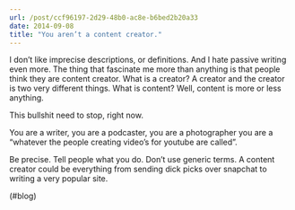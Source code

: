 ```yaml
---
url: /post/ccf96197-2d29-48b0-ac8e-b6bed2b20a33
date: 2014-09-08
title: "You aren’t a content creator."
---
```


I don&#8217;t like imprecise descriptions, or definitions. And I hate passive writing even more. The thing that fascinate me more than anything is that people think they are content creator. What is a creator? A creator and the creator is two very different things. What is content? Well, content is more or less anything.



This bullshit need to stop, right now.



You are a writer, you are a podcaster, you are a photographer you are a &#8220;whatever the people creating video&#8217;s for youtube are called&#8221;.



Be precise. Tell people what you do. Don&#8217;t use generic terms. A content creator could be everything from sending dick picks over snapchat to writing a very popular site.



(#blog)